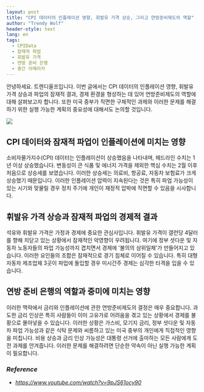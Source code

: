 ```yaml
---
layout: post
title: "CPI 데이터의 인플레이션 영향, 휘발유 가격 상승, 그리고 연방준비제도의 역할"
author: "Trendy Wolf"
header-style: text
lang: en
tags:
  - CPIData
  - 잠재적 파업
  - 휘발유 가격
  - 연방 준비 은행
  - 중간 아메리카
---
```


안녕하세요. 트렌디울프입니다. 이번 글에서는 CPI 데이터의 인플레이션 영향, 휘발유 가격 상승과 파업의 잠재적 결과, 경제 환경을 형성하는 데 있어 연방준비제도의 역할에 대해 살펴보고자 합니다. 또한 미국 중부가 직면한 구체적인 과제와 이러한 문제를 해결하기 위한 실행 가능한 계획의 중요성에 대해서도 논의할 것입니다.

<img
    src="https://i.ytimg.com/vi/9pJS61ocy90/hqdefault.jpg"
/>


## CPI 데이터와 잠재적 파업이 인플레이션에 미치는 영향
소비자물가지수(CPI) 데이터는 인플레이션이 상승했음을 나타내며, 헤드라인 수치는 1년 이상 상승했습니다. 변동성이 큰 식품 및 에너지 가격을 제외한 핵심 수치는 2월 이후 처음으로 상승세를 보였습니다. 이러한 상승세는 의료비, 항공료, 자동차 보험료가 크게 상승했기 때문입니다. 이러한 인플레이션 압력이 지속된다는 것은 특히 파업 가능성이 있는 시기와 맞물릴 경우 정치 주기에 개인이 재정적 압박에 직면할 수 있음을 시사합니다.

## 휘발유 가격 상승과 잠재적 파업의 경제적 결과
석유와 휘발유 가격은 가정과 경제에 중요한 관심사입니다. 휘발유 가격이 갤런당 4달러를 향해 치닫고 있는 상황에서 잠재적인 악영향이 우려됩니다. 여기에 정부 셧다운 및 자동차 노동자들의 파업 가능성까지 겹치면서 경제에 '불의의 삼위일체'가 만들어지고 있습니다. 이러한 요인들의 조합은 잠재적으로 경기 침체로 이어질 수 있습니다. 특히 대형 자동차 제조업체 3곳이 파업에 돌입할 경우 미시간주 경제는 심각한 타격을 입을 수 있습니다.

## 연방 준비 은행의 역할과 중미에 미치는 영향
이러한 맥락에서 금리와 인플레이션에 관한 연방준비제도의 결정은 매우 중요합니다. 과도한 금리 인상은 특히 사람들이 이미 고유가로 어려움을 겪고 있는 상황에서 경제를 불황으로 몰아넣을 수 있습니다. 이러한 상황은 가스비, 모기지 금리, 정부 셧다운 및 자동차 파업 가능성과 같은 식탁 문제와 씨름하고 있는 미국 중부의 개인에게 직접적인 영향을 미칩니다. 비용 상승과 금리 인상 가능성은 대통령 선거에 출마하는 모든 사람에게 도전 과제를 안겨줍니다. 이러한 문제를 해결하려면 단순한 약속이 아닌 실행 가능한 계획이 필요합니다.


### _Reference_
- _https://www.youtube.com/watch?v=9pJS61ocy90_

